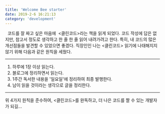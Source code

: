 ```yaml
---
title: 'Welcome Bee starter'
date: 2019-2-6 16:21:13
category: 'development'
---
```


  코드를 잘 짜고 싶은 마음에  <클린코드>라는 책을 읽게 되었다. 코드 작성에 답은 없지만, 참고서 정도로 생각하고 한 줄 한 줄 읽어 내려가려고 한다. 특히, 내 코드의 많은 개선점들을 발견할 수 있었으면 좋겠다. 직장인인 나는 <클린코드> 읽기에 나태해지지 않기 위해 다음과 같은 원칙을 세웠다. 

---

1.  하루에 1장 이상 읽는다.
2.  블로그에 정리하면서 읽는다.
3.  1주간 독서한 내용을 '일요일'에 정리하여 최종 발행한다.
4.  남이 읽을 것이라는 생각으로 글을 정리한다.

---

위 4가지 원칙을 준수하여, <클린코드>를 완독하고, 더 나은 코드를 짤 수 있는 개발자가 되길...